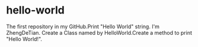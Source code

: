 # hello-world
The first repository in my GitHub.Print "Hello World" string.
I'm ZhengDeTian.
Create a Class named by HelloWorld.Create a method to print "Hello World!".

